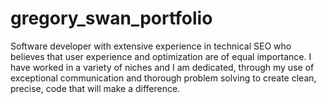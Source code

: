# gregory_swan_portfolio
Software developer with extensive experience in technical SEO who believes that user experience and optimization are of equal importance. I have worked in a variety of niches and I am dedicated, through my use of exceptional communication and thorough problem solving to create clean, precise, code that will make a difference.

